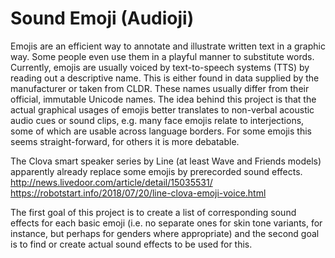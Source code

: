 # Sound Emoji (Audioji)

Emojis are an efficient way to annotate and illustrate written text in a graphic way. 
Some people even use them in a playful manner to substitute words.
Currently, emojis are usually voiced by text-to-speech systems (TTS) by reading out a descriptive name. 
This is either found in data supplied by the manufacturer or taken from CLDR. 
These names usually differ from their official, immutable Unicode names.
The idea behind this project is that the actual graphical usages of emojis better translates to non-verbal acoustic audio cues or sound clips,
e.g. many face emojis relate to interjections, some of which are usable across language borders. 
For some emojis this seems straight-forward, for others it is more debatable.

The Clova smart speaker series by Line (at least Wave and Friends models) apparently already replace some emojis by prerecorded sound effects.
<http://news.livedoor.com/article/detail/15035531/>
<https://robotstart.info/2018/07/20/line-clova-emoji-voice.html>

The first goal of this project is to create a list of corresponding sound effects for each basic emoji (i.e. no separate ones for skin tone variants, for instance, but perhaps for genders where appropriate) and the second goal is to find or create actual sound effects to be used for this.
